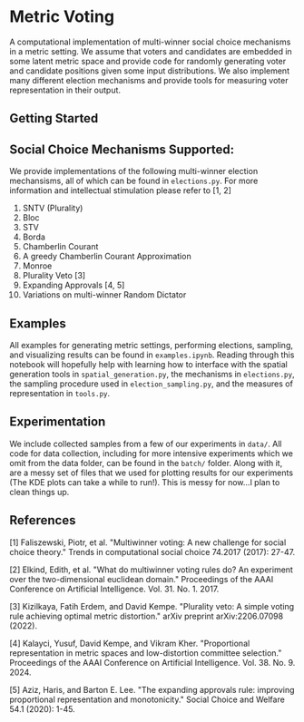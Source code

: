 # Metric Voting

A computational implementation of multi-winner social choice mechanisms in a metric setting. 
We assume that voters and candidates are embedded in some latent metric space and provide
code for randomly generating voter and candidate positions given some input distributions. 
We also implement many different election mechanisms and
provide tools for measuring voter representation in their output. 

## Getting Started

## Social Choice Mechanisms Supported:
We provide implementations of the following multi-winner election mechansisms, all 
of which can be found in `elections.py`. For 
more information and intellectual stimulation please refer to [1, 2]

1. SNTV (Plurality)
2. Bloc
3. STV
4. Borda
5. Chamberlin Courant
6. A greedy Chamberlin Courant Approximation
7. Monroe
8. Plurality Veto [3]
9. Expanding Approvals [4, 5]
10. Variations on multi-winner Random Dictator

## Examples
All examples for generating metric settings, performing elections, sampling, and visualizing results 
can be found in `examples.ipynb`. Reading through this notebook will hopefully help 
with learning how to interface with the spatial generation tools in `spatial_generation.py`, 
the mechanisms in `elections.py`, the sampling procedure used in `election_sampling.py`, 
and the measures of representation in `tools.py`.


## Experimentation
We include collected samples from a few of our experiments in `data/`. All code for data collection,
including for more intensive experiments which we omit from the data folder, can be found in the 
`batch/` folder. Along with it, are a messy set of files that we used for plotting results for our 
experiments (The KDE plots can take a while to run!). This is messy for now...I plan to clean things up. 

## References
[1] Faliszewski, Piotr, et al. "Multiwinner voting: A new challenge for social choice theory." Trends in computational social choice 74.2017 (2017): 27-47.

[2] Elkind, Edith, et al. "What do multiwinner voting rules do? An experiment over the two-dimensional euclidean domain." Proceedings of the AAAI Conference on Artificial Intelligence. Vol. 31. No. 1. 2017.

[3] Kizilkaya, Fatih Erdem, and David Kempe. "Plurality veto: A simple voting rule achieving optimal metric distortion." arXiv preprint arXiv:2206.07098 (2022).

[4] Kalayci, Yusuf, David Kempe, and Vikram Kher. "Proportional representation in metric spaces and low-distortion committee selection." Proceedings of the AAAI Conference on Artificial Intelligence. Vol. 38. No. 9. 2024.

[5] Aziz, Haris, and Barton E. Lee. "The expanding approvals rule: improving proportional representation and monotonicity." Social Choice and Welfare 54.1 (2020): 1-45.
